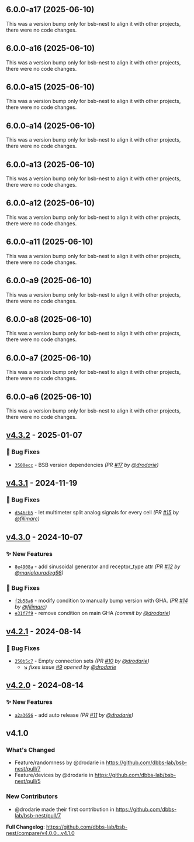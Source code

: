 ## 6.0.0-a17 (2025-06-10)

This was a version bump only for bsb-nest to align it with other projects, there were no code changes.

## 6.0.0-a16 (2025-06-10)

This was a version bump only for bsb-nest to align it with other projects, there were no code changes.

## 6.0.0-a15 (2025-06-10)

This was a version bump only for bsb-nest to align it with other projects, there were no code changes.

## 6.0.0-a14 (2025-06-10)

This was a version bump only for bsb-nest to align it with other projects, there were no code changes.

## 6.0.0-a13 (2025-06-10)

This was a version bump only for bsb-nest to align it with other projects, there were no code changes.

## 6.0.0-a12 (2025-06-10)

This was a version bump only for bsb-nest to align it with other projects, there were no code changes.

## 6.0.0-a11 (2025-06-10)

This was a version bump only for bsb-nest to align it with other projects, there were no code changes.

## 6.0.0-a9 (2025-06-10)

This was a version bump only for bsb-nest to align it with other projects, there were no code changes.

## 6.0.0-a8 (2025-06-10)

This was a version bump only for bsb-nest to align it with other projects, there were no code changes.

## 6.0.0-a7 (2025-06-10)

This was a version bump only for bsb-nest to align it with other projects, there were no code changes.

## 6.0.0-a6 (2025-06-10)

This was a version bump only for bsb-nest to align it with other projects, there were no code changes.

## [v4.3.2] - 2025-01-07
### :bug: Bug Fixes
- [`3500ecc`](https://github.com/dbbs-lab/bsb-nest/commit/3500eccc0c67fa686e1a7e0b973d4a5653fce2d6) - BSB version dependencies *(PR [#17](https://github.com/dbbs-lab/bsb-nest/pull/17) by [@drodarie](https://github.com/drodarie))*


## [v4.3.1] - 2024-11-19
### :bug: Bug Fixes
- [`d546cb5`](https://github.com/dbbs-lab/bsb-nest/commit/d546cb5700e4554367ede9ea3c60862cf0dcec54) - let multimeter split analog signals for every cell *(PR [#15](https://github.com/dbbs-lab/bsb-nest/pull/15) by [@filimarc](https://github.com/filimarc))*


## [v4.3.0] - 2024-10-07
### :sparkles: New Features
- [`8e4908a`](https://github.com/dbbs-lab/bsb-nest/commit/8e4908a13c1cc0c0b02cb80992f226a56981814f) - add sinusoidal generator and receptor_type attr *(PR [#12](https://github.com/dbbs-lab/bsb-nest/pull/12) by [@marialauradeg98](https://github.com/marialauradeg98))*

### :bug: Bug Fixes
- [`f2b58a6`](https://github.com/dbbs-lab/bsb-nest/commit/f2b58a63b98e7c81d25028d0f2c28d3bf342d7a3) - modify condition to manually bump version with GHA. *(PR [#14](https://github.com/dbbs-lab/bsb-nest/pull/14) by [@filimarc](https://github.com/filimarc))*
- [`e31f7f9`](https://github.com/dbbs-lab/bsb-nest/commit/e31f7f9c75088bd185d81be0994601e141930149) - remove condition on main GHA *(commit by [@drodarie](https://github.com/drodarie))*


## [v4.2.1] - 2024-08-14
### :bug: Bug Fixes
- [`250b5c7`](https://github.com/dbbs-lab/bsb-nest/commit/250b5c757089bf02e88ab2b34250cb152a4816d6) - Empty connection sets *(PR [#10](https://github.com/dbbs-lab/bsb-nest/pull/10) by [@drodarie](https://github.com/drodarie))*
  - :arrow_lower_right: *fixes issue [#9](https://github.com/dbbs-lab/bsb-nest/issues/9) opened by [@drodarie](https://github.com/drodarie)*


## [v4.2.0] - 2024-08-14
### :sparkles: New Features
- [`a2a3656`](https://github.com/dbbs-lab/bsb-nest/commit/a2a3656e89333aae9d33d6a8c59deaccbcbad670) - add auto release *(PR [#11](https://github.com/dbbs-lab/bsb-nest/pull/11) by [@drodarie](https://github.com/drodarie))*


## v4.1.0

### What's Changed
* Feature/randomness by @drodarie in https://github.com/dbbs-lab/bsb-nest/pull/7
* Feature/devices by @drodarie in https://github.com/dbbs-lab/bsb-nest/pull/5

### New Contributors
* @drodarie made their first contribution in https://github.com/dbbs-lab/bsb-nest/pull/7

**Full Changelog**: https://github.com/dbbs-lab/bsb-nest/compare/v4.0.0...v4.1.0

[v4.2.0]: https://github.com/dbbs-lab/bsb-nest/compare/v4.1.0...v4.2.0
[v4.2.1]: https://github.com/dbbs-lab/bsb-nest/compare/v4.2.0...v4.2.1
[v4.3.0]: https://github.com/dbbs-lab/bsb-nest/compare/v4.2.1...v4.3.0
[v4.3.1]: https://github.com/dbbs-lab/bsb-nest/compare/v4.3.0...v4.3.1
[v4.3.2]: https://github.com/dbbs-lab/bsb-nest/compare/v4.3.1...v4.3.2
